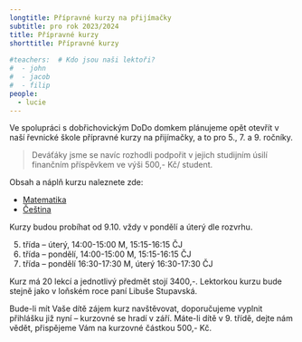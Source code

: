 ```yaml
---
longtitle: Přípravné kurzy na přijímačky
subtitle: pro rok 2023/2024
title: Přípravné kurzy
shorttitle: Přípravné kurzy
      
#teachers:  # Kdo jsou naši lektoři?
#  - john
#  - jacob
#  - filip
people:
  - lucie
---
```

Ve spolupráci s dobřichovickým DoDo domkem plánujeme opět otevřít v naší řevnické škole přípravné kurzy na přijímačky, a to pro 5., 7. a 9. ročníky.

<!--vice-->

> Deváťáky jsme se navíc rozhodli podpořit v jejich studijním úsilí finančním příspěvkem ve výši 500,- Kč/ student.

Obsah a náplň kurzu naleznete zde:
 - [Matematika](https://www.dobrichovickydomek.cz)
 - [Čeština](https://www.dobrichovickydomek.cz)

Kurzy budou probíhat od 9.10. vždy v pondělí a úterý dle rozvrhu. 

5. třída – úterý, 14:00-15:00 M, 15:15-16:15 ČJ
7. třída – pondělí, 14:00-15:00 M, 15:15-16:15 ČJ
9. třída – pondělí 16:30-17:30 M, úterý 16:30-17:30 ČJ

Kurz má 20 lekcí a jednotlivý předmět stojí 3400,-.
Lektorkou kurzu bude stejně jako v loňském roce paní Libuše Stupavská.

 

Bude-li mít Vaše dítě zájem kurz navštěvovat, doporučujeme vyplnit přihlášku již nyní – kurzovné se hradí v září. Máte-li dítě v 9. třídě, dejte nám vědět, přispějeme Vám na kurzovné částkou 500,- Kč.
